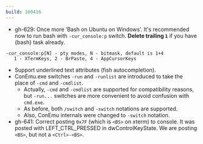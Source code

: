 ```yaml
---
build: 160416
---
```


* gh-629: Once more ‘Bash on Ubuntu on Windows’.
  It's recommended now to run bash with `-cur_console:p` switch.
  **Delete trailing `1`** if you have {bash} task already.

~~~
-cur_console:p[N] - pty modes, N - bitmask, default is 1+4
   1 - XTermKeys, 2 - BrPaste, 4 - AppCursorKeys
~~~

* Support underlined text attributes (fish autocompletion).
* ConEmu.exe switches `-run` and `-runlist` are introduced to take the place of `-cmd` and `-cmdlist`.
  * Actually, `-cmd` and `-cmdlist` are supported for compatibility reasons,
    but `-run...` switches are more convenient to avoid confusion with `cmd.exe`.
  * As before, both `/switch` and `-switch` notations are supported.
  * Also, ConEmu internals were changed to `-switch` notation.
* gh-641: Correct posting `0x7F` (which is `<BS>` on xterm) to console.
  It was posted with LEFT_CTRL_PRESSED in dwControlKeyState. We are posting `<BS>`, but not a `<Ctrl>-<BS>`.

